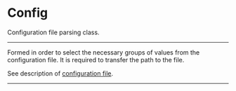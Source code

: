# Config

Configuration file parsing class.

---

Formed in order to select the necessary groups of values from the configuration file.
It is required to transfer the path to the file.

See description of [configuration file](http://bb.niias/projects/TOOL/repos/drone_to_las/browse/cfg).

---
